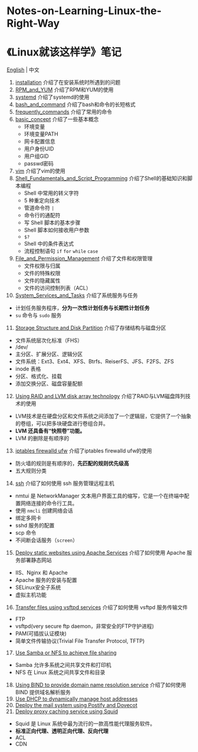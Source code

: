 # Notes-on-Learning-Linux-the-Right-Way
# 《Linux就该这样学》笔记

[English](README.md) | 中文

1. [installation](1.installation.md) 介绍了在安装系统时所遇到的问题
2. [RPM_and_YUM](2.RPM_and_YUM.md) 介绍了RPM和YUM的使用
3. [systemd](3.systemd.md) 介绍了systemd的使用
4. [bash_and_command](4.bash_and_command.md) 介绍了bash和命令的长短格式
5. [frequently_commands](5.frequently_command.md) 介绍了常用的命令
6. [basic_concept](6.basic_concept.md) 介绍了一些基本概念
   - 环境变量
   - 环境变量PATH
   - 网卡配置信息
   - 用户身份UID
   - 用户组GID
   - passwd密码
7. [vim](7.vim.md) 介绍了vim的使用
8. [Shell_Fundamentals_and_Script_Programming](8.Shell_Fundamentals_and_Script_Programming.md) 介绍了Shell的基础知识和脚本编程
   - Shell 中常用的转义字符
   - 5 种重定向技术
   - 管道命令符 `|`
   - 命令行的通配符
   - 写 Shell 脚本的基本步骤
   - Shell 脚本如何接收用户参数
   - `$?`
   - Shell 中的条件表达式
   - 流程控制语句 `if` `for` `while` `case`
9. [File_and_Permission_Management](9.File_and_Permission_Management.md) 介绍了文件和权限管理
   - 文件权限与归属
   - 文件的特殊权限
   - 文件的隐藏属性
   - 文件的访问控制列表（ACL）
10. [System_Services_and_Tasks](10.System_Services_and_Tasks.md) 介绍了系统服务与任务
   - 计划任务服务程序，**分为一次性计划任务与长期性计划任务**
   - `su` 命令与 `sudo` 服务
11. [Storage Structure and Disk Partition](11.Storage-structure-and-disk-partition.md) 介绍了存储结构与磁盘分区
   - 文件系统层次化标准（FHS）
   - /dev/
   - 主分区、扩展分区、逻辑分区
   - 文件系统：Ext3、Ext4、XFS、Btrfs、ReiserFS、JFS、F2FS、ZFS
   - inode 表格
   - 分区、格式化、挂载
   - 添加交换分区、磁盘容量配额
12. [Using RAID and LVM disk array technology](12.Using_RAID_and_LVM_disk_array_technology.md) 介绍了RAID与LVM磁盘阵列技术的使用
   - LVM技术是在硬盘分区和文件系统之间添加了一个逻辑层，它提供了一个抽象的卷组，可以把多块硬盘进行卷组合并。
   - **LVM 还具备有“快照卷”功能。**
   - LVM 的删除是有顺序的
13. [iptables firewalld ufw](13.iptables_firewalld_and_ufw.md) 介绍了iptables firewalld ufw的使用
   - 防火墙的规则是有顺序的，**先匹配的规则优先级高**
   - 五大规则分类
14. [ssh](14.ssh.md) 介绍了如何使用 ssh 服务管理远程主机
   - nmtui 是 NetworkManager 文本用户界面工具的缩写，它是一个在终端中配置网络连接的命令行工具。
   - 使用 `nmcli` 创建网络会话
   - 绑定多网卡
   - sshd 服务的配置
   - scp 命令
   - 不间断会话服务（`screen`）
15. [Deploy static websites using Apache Services](15.Deploy_static_websites_using_Apache_services.md) 介绍了如何使用 Apache 服务部署静态网站
   - IIS、Nginx 和 Apache
   - Apache 服务的安装与配置
   - SELinux安全子系统
   - 虚拟主机功能
16. [Transfer files using vsftpd services](16.Transfer_files_using_vsftpd_services.md) 介绍了如何使用 vsftpd 服务传输文件
   - FTP
   - vsftpd(very secure ftp daemon，非常安全的FTP守护进程)
   - PAM(可插拔认证模块)
   - 简单文件传输协议(Trivial File Transfer Protocol, TFTP)
17. [Use Samba or NFS to achieve file sharing](17.Use_Samba_or_NFS_to_achieve_file_sharing.md)
   - Samba 允许多系统之间共享文件和打印机
   - NFS 在 Linux 系统之间共享文件和目录
18. [Using BIND to provide domain name resolution service](18.Using_BIND_to_provide_domain_name_resolution_service.md) 介绍了如何使用 BIND 提供域名解析服务
19. [Use DHCP to dynamically manage host addresses](19.Use_DHCP_to_dynamically_manage_host_addresses.md)
20. [Deploy the mail system using Postify and Dovecot](20.Deploy_the_mail_system_using_Postifx_and_Dovecot.md)
21. [Deploy proxy caching service using Squid](21.Deploy_proxy_caching_service_using_Squid.md)
   - Squid 是 Linux 系统中最为流行的一款高性能代理服务软件。
   - **标准正向代理、透明正向代理、反向代理**
   - ACL
   - CDN